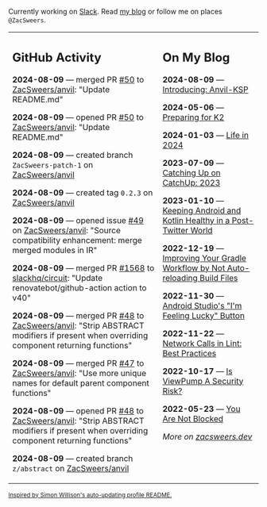 Currently working on [Slack](https://slack.com/). Read [my blog](https://zacsweers.dev/) or follow me on places `@ZacSweers`.

<table><tr><td valign="top" width="60%">

## GitHub Activity
<!-- githubActivity starts -->
**2024-08-09** — merged PR [#50](https://github.com/ZacSweers/anvil/pull/50) to [ZacSweers/anvil](https://github.com/ZacSweers/anvil): "Update README.md"

**2024-08-09** — opened PR [#50](https://github.com/ZacSweers/anvil/pull/50) to [ZacSweers/anvil](https://github.com/ZacSweers/anvil): "Update README.md"

**2024-08-09** — created branch `ZacSweers-patch-1` on [ZacSweers/anvil](https://github.com/ZacSweers/anvil)

**2024-08-09** — created tag `0.2.3` on [ZacSweers/anvil](https://github.com/ZacSweers/anvil)

**2024-08-09** — opened issue [#49](https://github.com/ZacSweers/anvil/issues/49) on [ZacSweers/anvil](https://github.com/ZacSweers/anvil): "Source compatibility enhancement: merge merged modules in IR"

**2024-08-09** — merged PR [#1568](https://github.com/slackhq/circuit/pull/1568) to [slackhq/circuit](https://github.com/slackhq/circuit): "Update renovatebot/github-action action to v40"

**2024-08-09** — merged PR [#48](https://github.com/ZacSweers/anvil/pull/48) to [ZacSweers/anvil](https://github.com/ZacSweers/anvil): "Strip ABSTRACT modifiers if present when overriding component returning functions"

**2024-08-09** — merged PR [#47](https://github.com/ZacSweers/anvil/pull/47) to [ZacSweers/anvil](https://github.com/ZacSweers/anvil): "Use more unique names for default parent component functions"

**2024-08-09** — opened PR [#48](https://github.com/ZacSweers/anvil/pull/48) to [ZacSweers/anvil](https://github.com/ZacSweers/anvil): "Strip ABSTRACT modifiers if present when overriding component returning functions"

**2024-08-09** — created branch `z/abstract` on [ZacSweers/anvil](https://github.com/ZacSweers/anvil)
<!-- githubActivity ends -->
</td><td valign="top" width="40%">

## On My Blog
<!-- blog starts -->
**2024-08-09** — [Introducing: Anvil-KSP](https://www.zacsweers.dev/introducing-anvil-ksp/)

**2024-05-06** — [Preparing for K2](https://www.zacsweers.dev/preparing-for-k2/)

**2024-01-03** — [Life in 2024](https://www.zacsweers.dev/life-in-2024/)

**2023-07-09** — [Catching Up on CatchUp: 2023](https://www.zacsweers.dev/catching-up-on-catchup-2023/)

**2023-01-10** — [Keeping Android and Kotlin Healthy in a Post-Twitter World](https://www.zacsweers.dev/keeping-android-healthy/)

**2022-12-19** — [Improving Your Gradle Workflow by Not Auto-reloading Build Files](https://www.zacsweers.dev/improving-your-workflow-by-not-auto-reloading-build-files/)

**2022-11-30** — [Android Studio's "I'm Feeling Lucky" Button](https://www.zacsweers.dev/android-studios-im-feeling-lucky-button/)

**2022-11-22** — [Network Calls in Lint: Best Practices](https://www.zacsweers.dev/network-calls-in-lint-best-practices/)

**2022-10-17** — [Is ViewPump A Security Risk?](https://www.zacsweers.dev/is-viewpump-a-security-risk/)

**2022-05-23** — [You Are Not Blocked](https://www.zacsweers.dev/you-are-not-blocked/)
<!-- blog ends -->
_More on [zacsweers.dev](https://zacsweers.dev/)_
</td></tr></table>

<sub><a href="https://simonwillison.net/2020/Jul/10/self-updating-profile-readme/">Inspired by Simon Willison's auto-updating profile README.</a></sub>